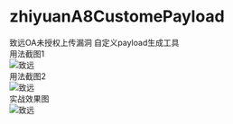 # zhiyuanA8CustomePayload
致远OA未授权上传漏洞 自定义payload生成工具<br/>
用法截图1<br/>
![致远](https://forum.90sec.com/uploads/default/optimized/2X/d/dd4d41327a7b99c00de0f045fad0b853786a954c_2_690x284.jpeg)<br/>
用法截图2<br/>
![致远](https://forum.90sec.com/uploads/default/optimized/2X/a/a8d614e41835155f264aa7397d5e245af98cb299_2_690x164.jpeg)<br/>
实战效果图<br/>
![致远](https://forum.90sec.com/uploads/default/original/2X/5/5c6233e9db56b222861f29b32eac68d998b7f008.jpeg)

